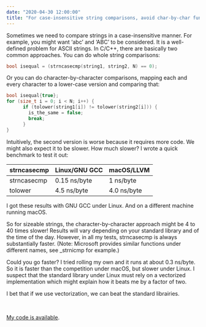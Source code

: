 ```yaml
---
date: "2020-04-30 12:00:00"
title: "For case-insensitive string comparisons, avoid char-by-char functions"
---
```




Sometimes we need to compare strings in a case-insensitive manner. For example, you might want &lsquo;abc&rsquo; and &lsquo;ABC&rsquo; to be considered. It is a well-defined problem for ASCII strings. In C/C++, there are basically two common approaches. You can do whole string comparisons:
```C
bool isequal = (strncasecmp(string1, string2, N) == 0);
```


Or you can do character-by-character comparisons, mapping each and every character to a lower-case version and comparing that:
```C
bool isequal{true};
for (size_t i = 0; i < N; i++) {
      if (tolower(string1[i]) != tolower(string2[i])) {
        is_the_same = false;
        break;
      }
}
```


Intuitively, the second version is worse because it requires more code. We might also expect it to be slower. How much slower? I wrote a quick benchmark to test it out:

strncasecmp              |Linux/GNU GCC            |macOS/LLVM               |
-------------------------|-------------------------|-------------------------|
strncasecmp              |0.15 ns/byte             |1 ns/byte                |
tolower                  |4.5 ns/byte              |4.0 ns/byte              |


I got these results with GNU GCC under Linux. And on a different machine running macOS.

So for sizeable strings, the character-by-character approach might be 4 to 40 times slower! Results will vary depending on your standard library and of the time of the day. However, in all my tests, strncasecmp is always substantially faster. (Note: Microsoft provides similar functions under different names, see _strnicmp for example.)

Could you go faster? I tried rolling my own and it runs at about 0.3 ns/byte. So it is faster than the competition under macOS, but slower under Linux. I suspect that the standard library under Linux must rely on a vectorized implementation which might explain how it beats me by a factor of two.

I bet that if we use vectorization, we can beat the standard librairies.

&nbsp;

[My code is available](https://github.com/lemire/Code-used-on-Daniel-Lemire-s-blog/tree/master/2020/04/30).


